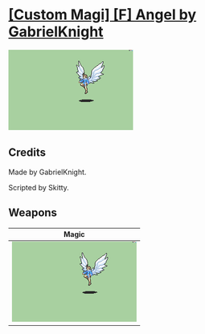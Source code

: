 # [\[Custom Magi\] \[F\] Angel by GabrielKnight](./)

<img src="./6.%20Magic/Magic_000.png" alt="[Custom Magi] [F] Angel by GabrielKnight standing" />

## Credits

Made by GabrielKnight.

Scripted by Skitty.

## Weapons


|Magic |
|  :---: |
| <img alt="Magic animation" src="./6.%20Magic/Magic.gif" /> |
